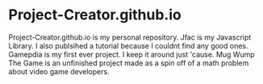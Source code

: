 # Project-Creator.github.io
Project-Creator.github.io is my personal repository.
Jfac is my Javascript Library. I also publsihed a tutorial because I couldnt find any good ones.
Gamepdia is my first ever project. I keep it around just 'cause.
Mug Wump The Game is an unfinished project made as a spin off of a math problem about video game developers.
